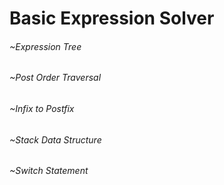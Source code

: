 # Basic Expression Solver
###### ~Expression Tree
###### ~Post Order Traversal
###### ~Infix to Postfix
###### ~Stack Data Structure
###### ~Switch Statement
